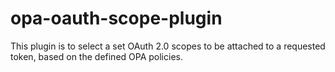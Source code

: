 # opa-oauth-scope-plugin
This plugin is to select a set OAuth 2.0 scopes to be attached to a requested token, based on the defined OPA policies. 
